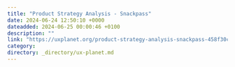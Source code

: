 ```yaml
---
title: "Product Strategy Analysis - Snackpass"
date: 2024-06-24 12:50:10 +0000
dateadded: 2024-06-25 00:00:46 +0100
description: ""
link: "https://uxplanet.org/product-strategy-analysis-snackpass-458f30c55365?source=rss----819cc2aaeee0---4"
category:
directory: _directory/ux-planet.md
---
```

